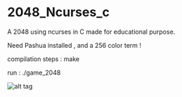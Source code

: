 # 2048_Ncurses_c

A 2048 using ncurses in C made for educational purpose.

Need Pashua installed , and a 256 color term !

compilation steps :
make

run :
./game_2048

![alt tag](http://romanmasse.com/2048.gif)
